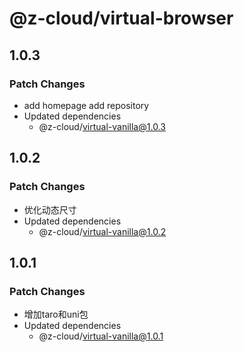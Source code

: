 # @z-cloud/virtual-browser

## 1.0.3

### Patch Changes

- add homepage add repository
- Updated dependencies
  - @z-cloud/virtual-vanilla@1.0.3

## 1.0.2

### Patch Changes

- 优化动态尺寸
- Updated dependencies
  - @z-cloud/virtual-vanilla@1.0.2

## 1.0.1

### Patch Changes

- 增加taro和uni包
- Updated dependencies
  - @z-cloud/virtual-vanilla@1.0.1
